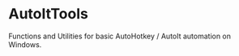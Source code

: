 AutoItTools
===========

Functions and Utilities for basic AutoHotkey / AutoIt automation on Windows.

